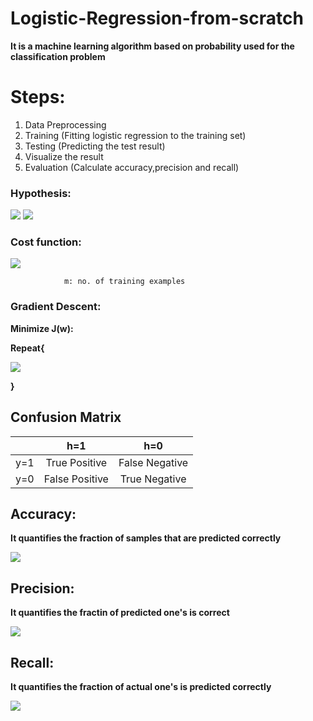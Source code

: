 # Logistic-Regression-from-scratch

**It is a machine learning algorithm based on probability used for the classification problem**   

# Steps:

1. Data Preprocessing
2. Training  (Fitting logistic regression to the training set)
3. Testing    (Predicting the test result)
4. Visualize the result
5. Evaluation (Calculate accuracy,precision and recall)  

### Hypothesis:  

<img src="https://render.githubusercontent.com/render/math?math=h(x)=w_0%2Bw_1x_1%2Bw_2x_2">   

<img src="https://render.githubusercontent.com/render/math?math=\sigma(h(x))=\dfrac{1}{1%2B\exp(-h(x))}">

### Cost function:

<img src="https://render.githubusercontent.com/render/math?math=J(w)=\dfrac{-1}{m}\sum_{i=1}^{m}y^{(i)}log(h(x^{(i)}))%2B(1-y^{(i)})log(1-h(x^{(i)})">  

                m: no. of training examples
                
### Gradient Descent:

**Minimize J(w):**

**Repeat{**   

<img src="https://render.githubusercontent.com/render/math?math=w_j=w_j-\alpha\sum_{i=1}^{m}(h(x^{(i)})-y^{(i)})x_j^{(i)}">
 
 **}**
       
       
       
## Confusion Matrix

|    |h=1|h=0|
|:-:|:-:|:-:|
|y=1|True Positive|False Negative|
|y=0|False Positive|True Negative|  

## Accuracy: 
   **It quantifies the fraction of samples that are predicted correctly**

<img src="https://render.githubusercontent.com/render/math?math=\dfrac{h==y}{no.of samples}">


## Precision:  
   **It quantifies the fractin of predicted one's is correct**

<img src="https://render.githubusercontent.com/render/math?math=\dfrac{h=1,y=1}{h=1}">


## Recall:   
**It quantifies the fraction of actual one's is predicted correctly**

<img src="https://render.githubusercontent.com/render/math?math=\dfrac{h=1,y=1}{y=1}">


  
